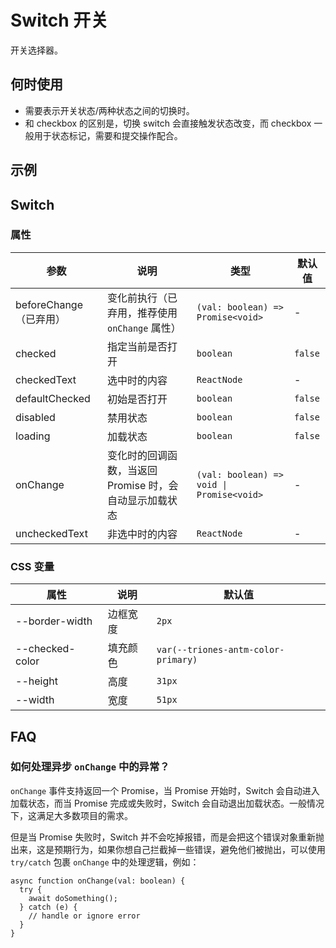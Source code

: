 # Switch 开关

开关选择器。

## 何时使用

- 需要表示开关状态/两种状态之间的切换时。
- 和 checkbox 的区别是，切换 switch 会直接触发状态改变，而 checkbox 一般用于状态标记，需要和提交操作配合。

## 示例

<code src="./demo/base.tsx"></code>

## Switch

### 属性

| 参数 | 说明 | 类型 | 默认值 |
| --- | --- | --- | --- |
| beforeChange（已弃用） | 变化前执行（已弃用，推荐使用 `onChange` 属性） | `(val: boolean) => Promise<void>` | - |
| checked | 指定当前是否打开 | `boolean` | `false` |
| checkedText | 选中时的内容 | `ReactNode` | - |
| defaultChecked | 初始是否打开 | `boolean` | `false` |
| disabled | 禁用状态 | `boolean` | `false` |
| loading | 加载状态 | `boolean` | `false` |
| onChange | 变化时的回调函数，当返回 Promise 时，会自动显示加载状态 | `(val: boolean) => void \| Promise<void>` | - |
| uncheckedText | 非选中时的内容 | `ReactNode` | - |

### CSS 变量

| 属性            | 说明     | 默认值                     |
| --------------- | -------- | -------------------------- |
| --border-width  | 边框宽度 | `2px`                      |
| --checked-color | 填充颜色 | `var(--triones-antm-color-primary)` |
| --height        | 高度     | `31px`                     |
| --width         | 宽度     | `51px`                     |

## FAQ

### 如何处理异步 `onChange` 中的异常？

`onChange` 事件支持返回一个 Promise，当 Promise 开始时，Switch 会自动进入加载状态，而当 Promise 完成或失败时，Switch 会自动退出加载状态。一般情况下，这满足大多数项目的需求。

但是当 Promise 失败时，Switch 并不会吃掉报错，而是会把这个错误对象重新抛出来，这是预期行为，如果你想自己拦截掉一些错误，避免他们被抛出，可以使用 `try/catch` 包裹 `onChange` 中的处理逻辑，例如：

```tsx
async function onChange(val: boolean) {
  try {
    await doSomething();
  } catch (e) {
    // handle or ignore error
  }
}
```
